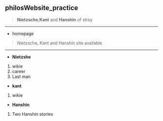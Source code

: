 ## philosWebsite_practice
> __Nietzsche__,__Kant__ and __Hanshin__ of stroy 
***
- homepage
> Nietzsche, Kant and Hanshin site available 
***
- __Nietzshe__
1. wikie 
2. career 
3. Last man 

- __kant__
1. wikie

- __Hanshin__
1. Two Hanshin stories
